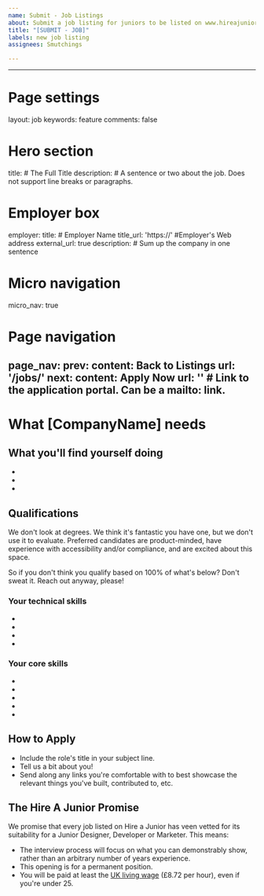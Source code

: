 ```yaml
---
name: Submit - Job Listings
about: Submit a job listing for juniors to be listed on www.hireajunior.co.uk
title: "[SUBMIT - JOB]"
labels: new job listing
assignees: Smutchings

---
```


---
# Page settings
layout: job
keywords: feature
comments: false

# Hero section
title:  # The Full Title
description: # A sentence or two about the job. Does not support line breaks or paragraphs.

# Employer box
employer:
    title: # Employer Name
    title_url: 'https://' #Employer's Web address
    external_url: true
    description: # Sum up the company in one sentence

# Micro navigation
micro_nav: true

# Page navigation
page_nav:
    prev:
        content: Back to Listings
        url: '/jobs/'
    next:
        content: Apply Now
        url: '' # Link to the application portal. Can be a mailto: link.
---

# What [CompanyName] needs
<!-- What is it you're looking for, at a high level? -->


## What you'll find yourself doing
<!-- An outline of the day-to-day activities of this job role -->

-
-
-

## Qualifications

<div class="callout callout--info">
We don't look at degrees. We think it's fantastic you have one, but we don't use it to evaluate. Preferred candidates are product-minded, have experience with accessibility and/or compliance, and are excited about this space.

So if you don't think you qualify based on 100% of what's below? Don't sweat it. Reach out anyway, please!
</div>

### Your technical skills

<!-- The key technical skills you expect from the applicant. Try to focus on demonstrable skills and experience, rather than an arbitrary number of years. -->

- 
- 
- 
- 

### Your core skills

<!-- The key non-technical skills you expect from the applicant. Try to focus on demonstrable skills and experience, rather than an arbitrary number of years. -->

- 
- 
- 
- 
- 

## How to Apply

<!-- Information on how to apply. Give some tips on what they should include, as a list. -->

- Include the role's title in your subject line.
- Tell us a bit about you!
- Send along any links you're comfortable with to best showcase the relevant things you've built, contributed to, etc.

## The Hire A Junior Promise
<!-- This is part of every job listing on Hire A Junior. -->

We promise that every job listed on Hire a Junior has veen vetted for its suitability for a Junior Designer, Developer or Marketer. This means:

- The interview process will focus on what you can demonstrably show, rather than an arbitrary number of years experience.
- This opening is for a permanent position.
- You will be paid at least the [UK living wage](https://www.gov.uk/national-minimum-wage-rates) (£8.72 per hour), even if you're under 25.
